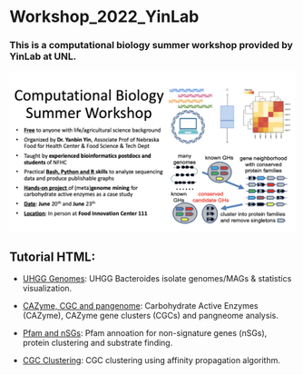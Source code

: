 # Workshop_2022_YinLab
### This is a computational biology summer workshop provided by YinLab at UNL.

![My Image](Workshop_sum.jpg)



## Tutorial HTML:
* [UHGG Genomes](https://htmlpreview.github.io/?https://github.com/tli14/Workshop_2022_YinLab/blob/main/Tutorial_html/UHGG_genomes.html): UHGG Bacteroides isolate genomes/MAGs & statistics visualization.

* [CAZyme, CGC and pangenome](https://htmlpreview.github.io/?https://github.com/tli14/Workshop_2022_YinLab/blob/main/Tutorial_html/cazyme_cgc_and_pangenome.html): Carbohydrate Active Enzymes (CAZyme), CAZyme gene clusters (CGCs) and pangneome analysis.

* [Pfam and nSGs](https://htmlpreview.github.io/?https://github.com/tli14/Workshop_2022_YinLab/blob/main/Tutorial_html/pfam_noSGs.html): Pfam annoation for non-signature genes (nSGs), protein clustering and substrate finding.

* [CGC Clustering](https://htmlpreview.github.io/?https://github.com/tli14/Workshop_2022_YinLab/blob/main/Tutorial_html/cgc_seq_substr_clustering.html): CGC clustering using affinity propagation algorithm.
